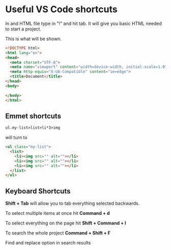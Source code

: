 # Useful VS Code shortcuts 

In and HTML file type in "!" and hit tab. It will give you basic HTML needed to start a project. 

This is what will be shown.
``` html
<!DOCTYPE html>
<html lang="en">
<head>
  <meta charset="UTF-8">
  <meta name="viewport" content="width=device-width, initial-scale=1.0">
  <meta http-equiv="X-UA-Compatible" content="ie=edge">
  <title>Document</title>
</head>
<body>
  
</body>
</html>
```

## Emmet shortcuts 

``` html
ul.my-list>list>li*3>img
```

will turn to 
``` html
<ul class="my-list">
  <list>
    <li><img src="" alt=""></li>
    <li><img src="" alt=""></li>
    <li><img src="" alt=""></li>
  </list>
</ul>
```
## Keyboard Shortcuts 
**Shift + Tab** will allow you to tab everything selected backwards.

To select multiple items at once hit **Command + d** 

To select everything on the page hit **Shift + Command + l**

To search the whole project **Command + Shift + F**

Find and replace option in search results




